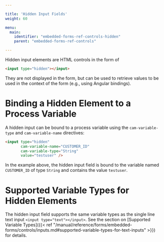 ```yaml
---

title: 'Hidden Input Fields'
weight: 60

menu:
  main:
    identifier: "embedded-forms-ref-controls-hidden"
    parent: "embedded-forms-ref-controls"

---
```


Hidden input elements are HTML controls in the form of

```html
<input type="hidden"></input>
```

They are not displayed in the form, but can be used to retrieve values to be used in the context of the form (e.g., using Angular bindings).


# Binding a Hidden Element to a Process Variable

A hidden input can be bound to a process variable using the `cam-variable-type` and `cam-variable-name` directives:

```html
<input type="hidden"
       cam-variable-name="CUSTOMER_ID"
       cam-variable-type="String"
       value="testuser" />
```

In the example above, the hidden input field is bound to the variable named `CUSTOMER_ID` of type `String` and contains the value `testuser`.


# Supported Variable Types for Hidden Elements

The hidden input field supports the same variable types as the single line text input `<input type="text"></input>`. See the section on [Supported Variable Types]({{< ref "/manual/reference/forms/embedded-forms/controls/inputs.md#supported-variable-types-for-text-inputs" >}}) for details.
